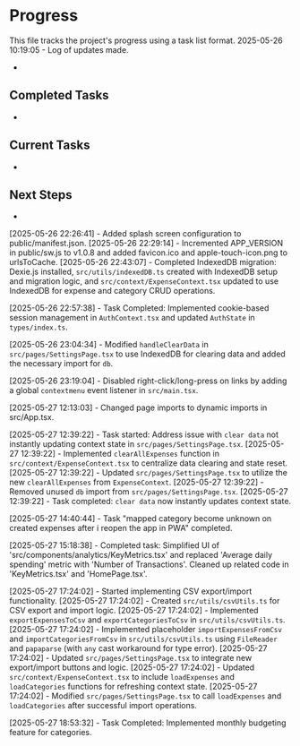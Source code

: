# Progress

This file tracks the project's progress using a task list format.
2025-05-26 10:19:05 - Log of updates made.

-

## Completed Tasks

-

## Current Tasks

-

## Next Steps

-

[2025-05-26 22:26:41] - Added splash screen configuration to public/manifest.json.
[2025-05-26 22:29:14] - Incremented APP_VERSION in public/sw.js to v1.0.8 and added favicon.ico and apple-touch-icon.png to urlsToCache.
[2025-05-26 22:43:07] - Completed IndexedDB migration: Dexie.js installed, `src/utils/indexedDB.ts` created with IndexedDB setup and migration logic, and `src/context/ExpenseContext.tsx` updated to use IndexedDB for expense and category CRUD operations.

[2025-05-26 22:57:38] - Task Completed: Implemented cookie-based session management in `AuthContext.tsx` and updated `AuthState` in `types/index.ts`.

[2025-05-26 23:04:34] - Modified `handleClearData` in `src/pages/SettingsPage.tsx` to use IndexedDB for clearing data and added the necessary import for `db`.

[2025-05-26 23:19:04] - Disabled right-click/long-press on links by adding a global `contextmenu` event listener in `src/main.tsx`.

[2025-05-27 12:13:03] - Changed page imports to dynamic imports in src/App.tsx.

[2025-05-27 12:39:22] - Task started: Address issue with `clear data` not instantly updating context state in `src/pages/SettingsPage.tsx`.
[2025-05-27 12:39:22] - Implemented `clearAllExpenses` function in `src/context/ExpenseContext.tsx` to centralize data clearing and state reset.
[2025-05-27 12:39:22] - Updated `src/pages/SettingsPage.tsx` to utilize the new `clearAllExpenses` from `ExpenseContext`.
[2025-05-27 12:39:22] - Removed unused `db` import from `src/pages/SettingsPage.tsx`.
[2025-05-27 12:39:22] - Task completed: `clear data` now instantly updates context state.

[2025-05-27 14:40:44] - Task "mapped category become unknown on created expenses after i reopen the app in PWA" completed.

[2025-05-27 15:18:38] - Completed task: Simplified UI of 'src/components/analytics/KeyMetrics.tsx' and replaced 'Average daily spending' metric with 'Number of Transactions'. Cleaned up related code in 'KeyMetrics.tsx' and 'HomePage.tsx'.

[2025-05-27 17:24:02] - Started implementing CSV export/import functionality.
[2025-05-27 17:24:02] - Created `src/utils/csvUtils.ts` for CSV export and import logic.
[2025-05-27 17:24:02] - Implemented `exportExpensesToCsv` and `exportCategoriesToCsv` in `src/utils/csvUtils.ts`.
[2025-05-27 17:24:02] - Implemented placeholder `importExpensesFromCsv` and `importCategoriesFromCsv` in `src/utils/csvUtils.ts` using `FileReader` and `papaparse` (with `any` cast workaround for type error).
[2025-05-27 17:24:02] - Updated `src/pages/SettingsPage.tsx` to integrate new export/import buttons and logic.
[2025-05-27 17:24:02] - Updated `src/context/ExpenseContext.tsx` to include `loadExpenses` and `loadCategories` functions for refreshing context state.
[2025-05-27 17:24:02] - Modified `src/pages/SettingsPage.tsx` to call `loadExpenses` and `loadCategories` after successful import operations.

[2025-05-27 18:53:32] - Task Completed: Implemented monthly budgeting feature for categories.

